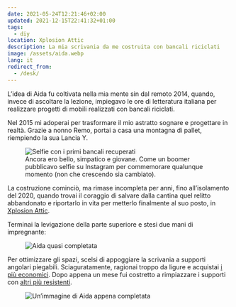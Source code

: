 ```yaml
---
date: 2021-05-24T12:21:46+02:00
updated: 2021-12-15T22:41:32+01:00
tags:
  - diy
location: Xplosion Attic
description: La mia scrivania da me costruita con bancali riciclati
image: /assets/aida.webp
lang: it
redirect_from:
  - /desk/
---
```

L’idea di Aida fu coltivata nella mia mente sin dal remoto 2014, quando, invece di ascoltare la lezione, impiegavo le ore di letteratura italiana per realizzare progetti di mobili realizzati con bancali riciclati.

Nel 2015 mi adoperai per trasformare il mio astratto sognare e progettare in realtà. Grazie a nonno Remo, portai a casa una montagna di pallet, riempiendo la sua Lancia Y.

<figure>
	<img src='/assets/bancali-selfie.webp' alt='Selfie con i primi bancali recuperati'>
	<figcaption>Ancora ero bello, simpatico e giovane. Come un boomer pubblicavo selfie su Instagram per commemorare qualunque momento (non che crescendo sia cambiato).</figcaption>
</figure>

La costruzione cominciò, ma rimase incompleta per anni, fino all’isolamento del 2020, quando trovai il coraggio di salvare dalla cantina quel relitto abbandonato e riportarlo in vita per metterlo finalmente al suo posto, in [Xplosion Attic](Xplosion%20Attic.md).

Terminai la levigazione della parte superiore e stesi due mani di impregnante:

<figure>
	<img src='/assets/aida-wip.webp' alt='Aida quasi completata'>
</figure>

Per ottimizzare gli spazi, scelsi di appoggiare la scrivania a supporti angolari piegabili. Sciaguratamente, ragionai troppo da ligure e acquistai [i più economici](https://www.amazon.it/gp/product/B07GBVJBG9/ 'Ewead.1PAIR 45,7 cm cattura di uscita supporto panca tavolo pieghevole scaffale staffa di montaggio con viti su Amazon'). Dopo appena un mese fui costretto a rimpiazzare i supporti con [altri più resistenti](https://www.amazon.it/gp/product/B07RJMH6DH/ 'Supporti Ripiani Pieghevoli su Amazon').

<figure>
	<img src='{{ image }}' alt='Un’immagine di Aida appena completata'>
</figure>

